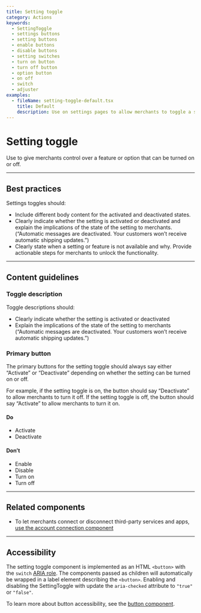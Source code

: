 ```yaml
---
title: Setting toggle
category: Actions
keywords:
  - SettingToggle
  - settings buttons
  - setting buttons
  - enable buttons
  - disable buttons
  - setting switches
  - turn on button
  - turn off button
  - option button
  - on off
  - switch
  - adjuster
examples:
  - fileName: setting-toggle-default.tsx
    title: Default
    description: Use on settings pages to allow merchants to toggle a setting that has an activated or a deactivated state.
---
```


# Setting toggle

Use to give merchants control over a feature or option that can be turned on or off.

---

## Best practices

Settings toggles should:

- Include different body content for the activated and deactivated states.
- Clearly indicate whether the setting is activated or deactivated and explain the implications of the state of the setting to merchants. (“Automatic messages are deactivated. Your customers won’t receive automatic shipping updates.”)
- Clearly state when a setting or feature is not available and why. Provide actionable steps for merchants to unlock the functionality.

---

## Content guidelines

### Toggle description

Toggle descriptions should:

- Clearly indicate whether the setting is activated or deactivated
- Explain the implications of the state of the setting to merchants (“Automatic messages are deactivated. Your customers won’t receive automatic shipping updates.”)

### Primary button

The primary buttons for the setting toggle should always say either “Activate” or “Deactivate” depending on whether the setting can be turned on or off.

For example, if the setting toggle is on, the button should say “Deactivate” to allow merchants to turn it off. If the setting toggle is off, the button should say “Activate” to allow merchants to turn it on.

<!-- dodont -->

#### Do

- Activate
- Deactivate

#### Don’t

- Enable
- Disable
- Turn on
- Turn off

<!-- end -->

---

## Related components

- To let merchants connect or disconnect third-party services and apps, [use the account connection component](https://polaris.shopify.com/components/account-connection)

---

## Accessibility

The setting toggle component is implemented as an HTML `<button>` with the `switch` [ARIA role](https://developer.mozilla.org/en-US/docs/Web/Accessibility/ARIA/Roles/switch_role).
The components passed as children will automatically be wrapped in a label element describing the `<button>`. Enabling and disabling the SettingToggle with update the `aria-checked` attribute to `"true"` or `"false"`.

To learn more about button accessibility, see the [button component](https://polaris.shopify.com/components/button).
